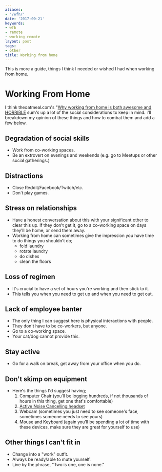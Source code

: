 ```yaml
---
aliases:
- '/wfh/'
date: '2017-09-21'
keywords:
- wfh
- remote
- working remote
layout: post
tags:
- other
title: Working from home
---
```


This is more a guide, things I think I needed or wished I had when
working from home.

# Working From Home

I think theoatmeal.com's \"[Why working from home is both awesome and
HORRIBLE](http://theoatmeal.com/comics/working_home) sum's up a lot of
the social considerations to keep in mind. I'll breakdown my opinion of
these things and how to combat them and add a few below.

## Degradation of social skills

-   Work from co-working spaces.
-   Be an extrovert on evenings and weekends (e.g. go to Meetups or
    other social gatherings.)

## Distractions

-   Close Reddit/Facebook/Twitch/etc.
-   Don't play games.

## Stress on relationships

-   Have a honest conversation about this with your significant other to
    clear this up. If they don't get it, go to a co-working space on
    days they'll be home, or send them away.
-   Working from home can sometimes give the impression you have time to
    do things you shouldn't do;
    -   fold laundry
    -   rotate laundry
    -   do dishes
    -   clean the floors

## Loss of regimen

-   It's crucial to have a set of hours you're working and then stick to
    it.
-   This tells you when you need to get up and when you need to get out.

## Lack of employee banter

-   The only thing I can suggest here is physical interactions with
    people.
-   They don't have to be co-workers, but anyone.
-   Go to a co-working space.
-   Your cat/dog cannot provide this.

## Stay active

-   Go for a walk on break, get away from your office when you do.

## Don't skimp on equipment

-   Here's the things I'd suggest having;
    1.  Computer Chair (you'll be logging hundreds, if not thousands of
        hours in this thing, get one that's comfortable)
    2.  [Active Noise Cancelling
        headset](https://www.amazon.com/Plantronics-Voyager-Focus-B825-Headset/dp/B013F4LJTI)
    3.  Webcam (sometimes you just need to see someone's face, sometimes
        someone needs to see yours)
    4.  Mouse and Keyboard (again you'll be spending a lot of time with
        these devices, make sure they are great for yourself to use)

## Other things I can't fit in

-   Change into a "work" outfit.
-   Always be ready/able to mute yourself.
-   Live by the phrase, "Two is one, one is none."
